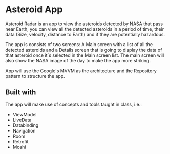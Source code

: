 # Asteroid App

Asteroid Radar is an app to view the asteroids detected by NASA that pass near Earth, you can view all the detected asteroids in a period of time, their data (Size, velocity, distance to Earth) and if they are potentially hazardous.

The app is consists of two screens: A Main screen with a list of all the detected asteroids and a Details screen that is going to display the data of that asteroid once it´s selected in the Main screen list. The main screen will also show the NASA image of the day to make the app more striking.

App will use the Google's MVVM as the architecture and the Repository pattern to structure the app.

## Built with
The app will make use of concepts and tools taught in class, i.e.:

* ViewModel
* LiveData
* Databinding
* Navigation
* Room
* Retrofit
* Moshi



